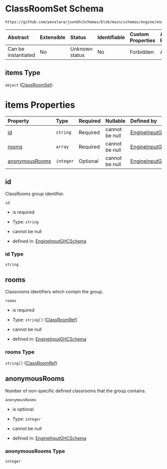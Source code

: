 # ClassRoomSet Schema

```txt
https://github.com/penalara/jsonGhcSchemas/blob/main/schemas/engine/engineSpecification.schema.json#/properties/classRoomsSets/items
```



| Abstract            | Extensible | Status         | Identifiable | Custom Properties | Additional Properties | Access Restrictions | Defined In                                                                                               |
| :------------------ | :--------- | :------------- | :----------- | :---------------- | :-------------------- | :------------------ | :------------------------------------------------------------------------------------------------------- |
| Can be instantiated | No         | Unknown status | No           | Forbidden         | Allowed               | none                | [engineSpecification.schema.json\*](../../../out/engineSpecification.schema.json "open original schema") |

## items Type

`object` ([ClassRoomSet](enginespecification-properties-classroomssets-classroomset.md))

# items Properties

| Property                          | Type      | Required | Nullable       | Defined by                                                                                                                                                                                                                                                                       |
| :-------------------------------- | :-------- | :------- | :------------- | :------------------------------------------------------------------------------------------------------------------------------------------------------------------------------------------------------------------------------------------------------------------------------- |
| [id](#id)                         | `string`  | Required | cannot be null | [EngineInputGHCSchema](enginespecification-properties-classroomssets-classroomset-properties-id.md "https://github.com/penalara/jsonGhcSchemas/blob/main/schemas/engine/engineSpecification.schema.json#/properties/classRoomsSets/items/properties/id")                         |
| [rooms](#rooms)                   | `array`   | Required | cannot be null | [EngineInputGHCSchema](enginespecification-properties-classroomssets-classroomset-properties-classroomentries.md "https://github.com/penalara/jsonGhcSchemas/blob/main/schemas/engine/engineSpecification.schema.json#/properties/classRoomsSets/items/properties/rooms")        |
| [anonymousRooms](#anonymousrooms) | `integer` | Optional | cannot be null | [EngineInputGHCSchema](enginespecification-properties-classroomssets-classroomset-properties-anonymousrooms.md "https://github.com/penalara/jsonGhcSchemas/blob/main/schemas/engine/engineSpecification.schema.json#/properties/classRoomsSets/items/properties/anonymousRooms") |

## id

ClassRooms group identifier.

`id`

*   is required

*   Type: `string`

*   cannot be null

*   defined in: [EngineInputGHCSchema](enginespecification-properties-classroomssets-classroomset-properties-id.md "https://github.com/penalara/jsonGhcSchemas/blob/main/schemas/engine/engineSpecification.schema.json#/properties/classRoomsSets/items/properties/id")

### id Type

`string`

## rooms

Classrooms identifiers which contain the group.

`rooms`

*   is required

*   Type: `string[]` ([ClassRoomRef](enginespecification-properties-classroomssets-classroomset-properties-classroomentries-classroomref.md))

*   cannot be null

*   defined in: [EngineInputGHCSchema](enginespecification-properties-classroomssets-classroomset-properties-classroomentries.md "https://github.com/penalara/jsonGhcSchemas/blob/main/schemas/engine/engineSpecification.schema.json#/properties/classRoomsSets/items/properties/rooms")

### rooms Type

`string[]` ([ClassRoomRef](enginespecification-properties-classroomssets-classroomset-properties-classroomentries-classroomref.md))

## anonymousRooms

Number of non-specific defined classrooms that the group contains.

`anonymousRooms`

*   is optional

*   Type: `integer`

*   cannot be null

*   defined in: [EngineInputGHCSchema](enginespecification-properties-classroomssets-classroomset-properties-anonymousrooms.md "https://github.com/penalara/jsonGhcSchemas/blob/main/schemas/engine/engineSpecification.schema.json#/properties/classRoomsSets/items/properties/anonymousRooms")

### anonymousRooms Type

`integer`
